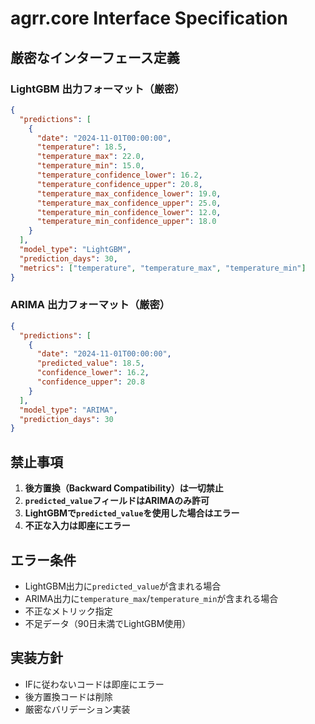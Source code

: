 # agrr.core Interface Specification

## 厳密なインターフェース定義

### LightGBM 出力フォーマット（厳密）

```json
{
  "predictions": [
    {
      "date": "2024-11-01T00:00:00",
      "temperature": 18.5,
      "temperature_max": 22.0,
      "temperature_min": 15.0,
      "temperature_confidence_lower": 16.2,
      "temperature_confidence_upper": 20.8,
      "temperature_max_confidence_lower": 19.0,
      "temperature_max_confidence_upper": 25.0,
      "temperature_min_confidence_lower": 12.0,
      "temperature_min_confidence_upper": 18.0
    }
  ],
  "model_type": "LightGBM",
  "prediction_days": 30,
  "metrics": ["temperature", "temperature_max", "temperature_min"]
}
```

### ARIMA 出力フォーマット（厳密）

```json
{
  "predictions": [
    {
      "date": "2024-11-01T00:00:00",
      "predicted_value": 18.5,
      "confidence_lower": 16.2,
      "confidence_upper": 20.8
    }
  ],
  "model_type": "ARIMA",
  "prediction_days": 30
}
```

## 禁止事項

1. **後方置換（Backward Compatibility）は一切禁止**
2. **`predicted_value`フィールドはARIMAのみ許可**
3. **LightGBMで`predicted_value`を使用した場合はエラー**
4. **不正な入力は即座にエラー**

## エラー条件

- LightGBM出力に`predicted_value`が含まれる場合
- ARIMA出力に`temperature_max`/`temperature_min`が含まれる場合
- 不正なメトリック指定
- 不足データ（90日未満でLightGBM使用）

## 実装方針

- IFに従わないコードは即座にエラー
- 後方置換コードは削除
- 厳密なバリデーション実装
